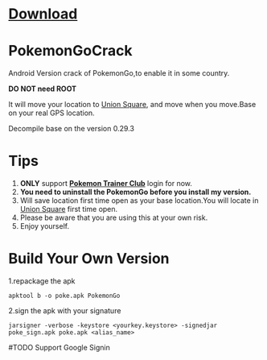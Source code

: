 # [Download](https://github.com/smilearchery/PokemonGoCrack/releases)
# PokemonGoCrack
Android Version crack of PokemonGo,to enable it in some country.

**DO NOT need ROOT**

It will move your location to [Union Square](https://goo.gl/maps/Um3GHDEchNT2), and move when you move.Base on your real GPS location.

Decompile base on the version 0.29.3


# Tips
1. **ONLY** support **[Pokemon Trainer Club](https://sso.pokemon.com/sso/login)** login for now.
2. **You need to uninstall the PokemonGo before you install my version.**
3. Will save location first time open as your base location.You will locate in [Union Square](https://goo.gl/maps/Um3GHDEchNT2) first time open.
4. Please be aware that you are using this at your own risk.
5. Enjoy yourself.

# Build Your Own Version
1.repackage the apk
```
apktool b -o poke.apk PokemonGo
```
2.sign the apk with your signature
```
jarsigner -verbose -keystore <yourkey.keystore> -signedjar poke_sign.apk poke.apk <alias_name>
```

#TODO
Support Google Signin
